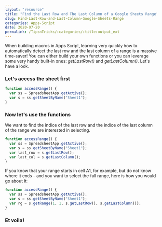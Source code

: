 ```yaml
---
layout: "resource"
title: "Find the Last Row and The Last Column of a Google Sheets Range"
slug: Find-Last-Row-and-Last-Column-Google-Sheets-Range
categories: Apps-Script
date: 2020-07-20
permalink: /TipsnTricks/:categories/:title:output_ext
---
```



When building macros in Apps Script, learning very quickly how to automatically detect the last row and the last column of a range is a massive time-saver! You can either build your own functions or you can leverage some very handy built-in ones: <em>getLastRow()</em> and <em>getLastColumn()</em>. Let's have a look.


### Let's access the sheet first

```javascript
function accessRange() {
  var ss = SpreadsheetApp.getActive();
  var s = ss.getSheetByName("Sheet1");
}
```

### Now let's use the functions

We want to find the indice of the last row and the indice of the last column of the range we are interested in selecting.
```javascript
function accessRange() {
  var ss = SpreadsheetApp.getActive();
  var s = ss.getSheetByName("Sheet1");
  var last_row = s.getLastRow();
  var last_col = s.getLastColumn();
}
```

If you know that your range starts in cell A1, for example, but do not know where it ends - and you want to select the full range, here is how you would go about it:
```javascript
function accessRange() {
  var ss = SpreadsheetApp.getActive();
  var s = ss.getSheetByName("Sheet1");
  var rg = s.getRange(1, 1, s.getLastRow(), s.getLastColumn());
}
```

### Et voila!